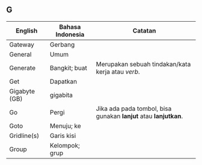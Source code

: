 ## G

| English				| Bahasa Indonesia		| Catatan				|
|-----------------------|-----------------------|-----------------------|
| Gateway 				| Gerbang 				| |
| General 				| Umum 					| |
| Generate 				| Bangkit; buat 		| Merupakan sebuah tindakan/kata kerja atau *verb*. |
| Get 					| Dapatkan 				| |
| Gigabyte (GB) 		| gigabita 				| |
| Go 					| Pergi 				| Jika ada pada tombol, bisa gunakan **lanjut** atau **lanjutkan**. |
| Goto 					| Menuju; ke 			| |
| Gridline(s) 			| Garis kisi 			| |
| Group 				| Kelompok; grup 		| |